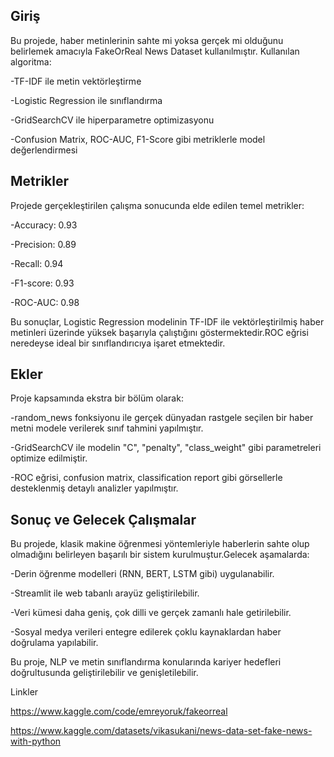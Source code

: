 ## Giriş

Bu projede, haber metinlerinin sahte mi yoksa gerçek mi olduğunu belirlemek amacıyla FakeOrReal News Dataset kullanılmıştır.
Kullanılan algoritma:

-TF-IDF ile metin vektörleştirme

-Logistic Regression ile sınıflandırma

-GridSearchCV ile hiperparametre optimizasyonu

-Confusion Matrix, ROC-AUC, F1-Score gibi metriklerle model değerlendirmesi

## Metrikler

Projede gerçekleştirilen çalışma sonucunda elde edilen temel metrikler:

-Accuracy: 0.93

-Precision: 0.89

-Recall: 0.94

-F1-score: 0.93

-ROC-AUC: 0.98

Bu sonuçlar, Logistic Regression modelinin TF-IDF ile vektörleştirilmiş haber metinleri üzerinde yüksek başarıyla çalıştığını göstermektedir.ROC eğrisi neredeyse ideal bir sınıflandırıcıya işaret etmektedir.

## Ekler

Proje kapsamında ekstra bir bölüm olarak:

-random_news fonksiyonu ile gerçek dünyadan rastgele seçilen bir haber metni modele verilerek sınıf tahmini yapılmıştır.

-GridSearchCV ile modelin "C", "penalty", "class_weight" gibi parametreleri optimize edilmiştir.

-ROC eğrisi, confusion matrix, classification report gibi görsellerle desteklenmiş detaylı analizler yapılmıştır.

## Sonuç ve Gelecek Çalışmalar

Bu projede, klasik makine öğrenmesi yöntemleriyle haberlerin sahte olup olmadığını belirleyen başarılı bir sistem kurulmuştur.Gelecek aşamalarda:

-Derin öğrenme modelleri (RNN, BERT, LSTM gibi) uygulanabilir.

-Streamlit ile web tabanlı arayüz geliştirilebilir.

-Veri kümesi daha geniş, çok dilli ve gerçek zamanlı hale getirilebilir.

-Sosyal medya verileri entegre edilerek çoklu kaynaklardan haber doğrulama yapılabilir.

Bu proje, NLP ve metin sınıflandırma konularında kariyer hedefleri doğrultusunda geliştirilebilir ve genişletilebilir.

Linkler

https://www.kaggle.com/code/emreyoruk/fakeorreal

https://www.kaggle.com/datasets/vikasukani/news-data-set-fake-news-with-python
